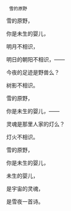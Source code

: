     雪的原野 

   雪的原野，

   你是未生的婴儿，

   明月不相识，

   明日的朝阳不相识，——

   今夜的足迹是野兽么？

   树影不相识。

   雪的原野，

   你是未生的婴儿，——

   灵魂是那里人家的灯么？

   灯火不相识。

   雪的原野，

   你是未生的婴儿，

   未生的婴儿，

   是宇宙的灵魂，

   是雪夜一首诗。

